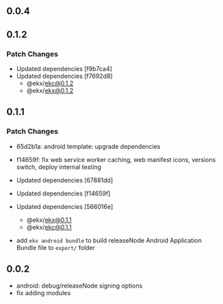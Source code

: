 ## 0.0.4

## 0.1.2

### Patch Changes

- Updated dependencies [f9b7ca4]
- Updated dependencies [f7692d8]
  - @ekx/ekc@0.1.2
  - @ekx/ekx@0.1.2

## 0.1.1

### Patch Changes

- 65d2b1a: android template: upgrade dependencies
- f14659f: fix web service worker caching, web manifest icons, versions switch, deploy internal testing
- Updated dependencies [67881dd]
- Updated dependencies [f14659f]
- Updated dependencies [566016e]

  - @ekx/ekx@0.1.1
  - @ekx/ekc@0.1.1

- add `ekx android bundle` to build releaseNode Android Application Bundle file to `export/` folder

## 0.0.2

- android: debug/releaseNode signing options
- fix adding modules
